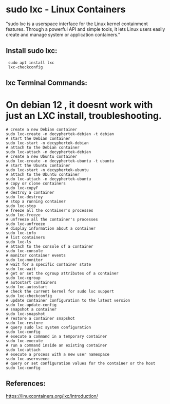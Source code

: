sudo lxc - Linux Containers
=======================

"sudo lxc is a userspace interface for the Linux kernel containment features. Through a powerful API and simple tools, it lets Linux users easily create and manage system or application containers."

Install sudo lxc:
-----------

     sudo apt install lxc
     lxc-checkconfig

lxc Terminal Commands:
----------------------
# On debian 12 , it doesnt work with just an LXC install, troubleshooting. 
```
# create a new Debian container
sudo lxc-create -n decyphertek-debian -t debian
# start the Debian container
sudo lxc-start -n decyphertek-debian
# attach to the Debian container
sudo lxc-attach -n decyphertek-debian
# create a new Ubuntu container
sudo lxc-create -n decyphertek-ubuntu -t ubuntu
# start the Ubuntu container
sudo lxc-start -n decyphertek-ubuntu
# attach to the Ubuntu container
sudo lxc-attach -n decyphertek-ubuntu
# copy or clone containers
sudo lxc-copyF
# destroy a container
sudo lxc-destroy
# stop a running container
sudo lxc-stop
# freeze all the container's processes
sudo lxc-freeze
# unfreeze all the container's processes
sudo lxc-unfreeze
# display information about a container
sudo lxc-info
# list containers
sudo lxc-ls
# attach to the console of a container
sudo lxc-console
# monitor container events
sudo lxc-monitor
# wait for a specific container state
sudo lxc-wait
# get or set the cgroup attributes of a container
sudo lxc-cgroup
# autostart containers
sudo lxc-autostart
# check the current kernel for sudo lxc support
sudo lxc-checkconfig
# update container configuration to the latest version
sudo lxc-update-config
# snapshot a container
sudo lxc-snapshot
# restore a container snapshot
sudo lxc-restore
# query sudo lxc system configuration
sudo lxc-config
# execute a command in a temporary container
sudo lxc-execute
# run a command inside an existing container
sudo lxc-attach
# execute a process with a new user namespace
sudo lxc-usernsexec
# query or set configuration values for the container or the host
sudo lxc-config
```

References:
-----------

https://linuxcontainers.org/lxc/introduction/
